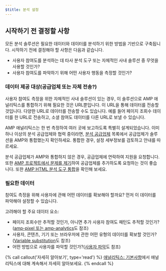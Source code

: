 ```yaml
---
$title: 분석 설정
---
```


## 시작하기 전 결정할 사항

모든 분석 솔루션은 필요한 데이터와
데이터를 분석하기 위한 방법을 기반으로 구축됩니다. 시작하기 전에 결정해야 할 사항은 다음과 같습니다.

* 사용자 참여도를 분석하는 데 타사 분석 도구 또는
자체적인 사내 솔루션 중 무엇을 사용할 것인가?
* 사용자 참여도를 파악하기 위해 어떤 사용자 행동을 측정할 것인가?

### 데이터 제공 대상(공급업체 또는 자체 전송?)

사용자 참여도 측정을 위한 자체적인 사내 솔루션이 있는 경우,
이 솔루션으로 AMP 애널리틱스를 통합하기 위해 필요한 것은 URL뿐입니다.
이 URL을 통해 데이터를 전송할 것입니다.
다양한 URL로 데이터를 전송할 수도 있습니다.
예를 들어 페이지 조회수 데이터를 한 URL로 전송하고,
소셜 참여도 데이터를 다른 URL로 보낼 수 있습니다.

AMP 애널리틱스는 한 번 측정하여 여러 곳에 보고하도록 특별히 설계되었습니다.
이미 하나 이상의 분석 공급업체와 협력 중이라면,
[분석 공급업체](/ko/docs/analytics/analytics-vendors.html) 목록에서 공급업체가 솔루션을 AMP와 통합했는지 확인하세요.
통합한 경우, 설정 세부정보를 검토하고 안내를 따르세요.

분석 공급업체가 AMP와 통합하지 않은 경우,
공급업체에 연락하여 지원을 요청합니다.
또한 [AMP 프로젝트에서 문제를 제기](https://github.com/ampproject/amphtml/issues/new)하여
공급업체를 추가하도록 요청하는 것이 좋습니다.
또한
[AMP HTML 분석 도구 통합](https://github.com/ampproject/amphtml/blob/master/extensions/amp-analytics/integrating-analytics.md)을 확인해 보세요.

### 필요한 데이터

참여도 측정을 위해 사용자에 관해 어떤 데이터를 확보해야 할까요?
먼저 이 데이터를 파악해야 설정할 수 있습니다.

고려해야 할 주요 데이터 요소:

* 페이지 조회수만 추적할 것인가, 아니면 추가 사용자 참여도 패턴도 추적할 것인가?
([amp-pixel 또는 amp-analytics](/ko/docs/analytics/analytics_basics#amp-pixel과-amp-analytics-중-무엇을-사용해야-할까요)도 참조)
* 사용자, 콘텐츠, 기기 또는 브라우저에 관한
어떤 유형의 데이터를 확보할 것인가?([Variable substitution](/ko/docs/analytics/analytics_basics#변수-치환)도 참조)
* 어떤 방법으로 사용자를 파악할 것인가?([사용자 파악](/ko/docs/analytics/analytics_basics#사용자-식별)도 참조)


{% call callout('자세히 알아보기', type='read') %}
[애널리틱스: 기본사항](/ko/docs/analytics/analytics_basics.html)에서 애널리틱스에 대해 계속해서 자세히 알아보세요.
{% endcall %}
 

